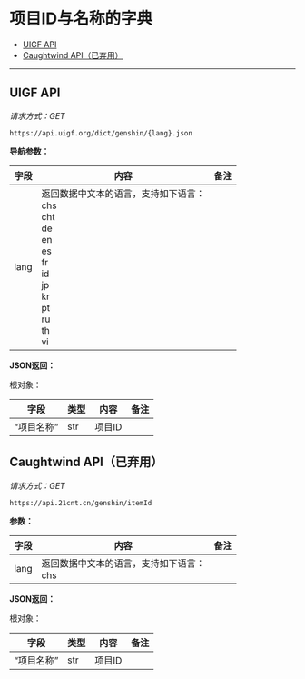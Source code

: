 # 项目ID与名称的字典

- [UIGF API](#uigf-api)
- [Caughtwind API（已弃用）](#caughtwind-api已弃用)

---

## UIGF API

_请求方式：GET_

`https://api.uigf.org/dict/genshin/{lang}.json`

**导航参数：**

| 字段 | 内容 | 备注 |
| ---- | ---- | --- |
| lang | 返回数据中文本的语言，支持如下语言：<br>chs<br>cht<br>de<br>en<br>es<br>fr<br>id<br>jp<br>kr<br>pt<br>ru<br>th<br>vi | |

**JSON返回：**

根对象：

| 字段 | 类型 | 内容 | 备注 |
| --- | ---- | ---- | --- |
| “项目名称” | str | 项目ID | |

## Caughtwind API（已弃用）

_请求方式：GET_

`https://api.21cnt.cn/genshin/itemId`

**参数：**

| 字段 | 内容 | 备注 |
| ---- | ---- | --- |
| lang | 返回数据中文本的语言，支持如下语言：<br>chs | |

**JSON返回：**

根对象：

| 字段 | 类型 | 内容 | 备注 |
| --- | ---- | ---- | --- |
| “项目名称” | str | 项目ID | |
